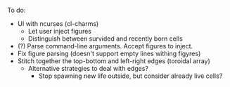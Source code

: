 To do:

* UI with ncurses (cl-charms)
  * Let user inject figures
  * Distinguish between survided and recently born cells
* (?) Parse command-line arguments. Accept figures to inject.
* Fix figure parsing (doesn't support empty lines withing figyres)
* Stitch together the top-bottom and left-right edges (toroidal array)
  * Alternative strategies to deal with edges?
    * Stop spawning new life outside, but consider already live cells?
